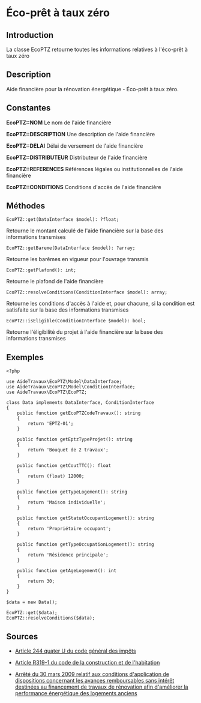 # Éco-prêt à taux zéro

## Introduction

La classe EcoPTZ retourne toutes les informations relatives à l'éco-prêt à taux zéro

## Description

Aide financière pour la rénovation énergétique - Éco-prêt à taux zéro.

## Constantes

**EcoPTZ::NOM**
Le nom de l'aide financière

**EcoPTZ::DESCRIPTION**
Une description de l'aide financière

**EcoPTZ::DELAI**
Délai de versement de l'aide financière

**EcoPTZ::DISTRIBUTEUR**
Distributeur de l'aide financière

**EcoPTZ::REFERENCES**
Références légales ou institutionnelles de l'aide financière

**EcoPTZ::CONDITIONS**
Conditions d'accès de l'aide financière

## Méthodes

```
EcoPTZ::get(DataInterface $model): ?float;
```
Retourne le montant calculé de l'aide financière sur la base des informations transmises

```
EcoPTZ::getBareme(DataInterface $model): ?array;
```
Retourne les barêmes en vigueur pour l'ouvrage transmis

```
EcoPTZ::getPlafond(): int;
```
Retourne le plafond de l'aide financière

```
EcoPTZ::resolveConditions(ConditionInterface $model): array;
```
Retourne les conditions d'accès à l'aide et, pour chacune, si la condition est satisfaite sur la base des 
informations transmises

```
EcoPTZ::isEligible(ConditionInterface $model): bool;
```
Retourne l'éligibilité du projet à l'aide financière sur la base des informations transmises

## Exemples

```
<?php

use AideTravaux\EcoPTZ\Model\DataInterface;
use AideTravaux\EcoPTZ\Model\ConditionInterface;
use AideTravaux\EcoPTZ\EcoPTZ;

class Data implements DataInterface, ConditionInterface
{
    public function getEcoPTZCodeTravaux(): string
    {
        return 'EPTZ-01';
    }

    public function getEptzTypeProjet(): string
    {
        return 'Bouquet de 2 travaux';
    }

    public function getCoutTTC(): float
    {
        return (float) 12000;
    }

    public function getTypeLogement(): string
    {
        return 'Maison individuelle';
    }

    public function getStatutOccupantLogement(): string
    {
        return 'Propriétaire occupant';
    }

    public function getTypeOccupationLogement(): string
    {
        return 'Résidence principale';
    }

    public function getAgeLogement(): int
    {
        return 30;
    }
}

$data = new Data();

EcoPTZ::get($data);
EcoPTZ::resolveConditions($data);

```

## Sources

- [Article 244 quater U du code général des impôts](https://www.legifrance.gouv.fr/affichCodeArticle.do;jsessionid=F384DBA1923D5C97C47DFDC2B95447D2.tplgfr36s_3?idArticle=LEGIARTI000041466825&cidTexte=LEGITEXT000006069577&categorieLien=id&dateTexte=)

- [Article R319-1 du code de la construction et de l'habitation](https://www.legifrance.gouv.fr/affichCodeArticle.do?idArticle=LEGIARTI000031824090&cidTexte=LEGITEXT000006074096&dateTexte=20160101)

- [Arrêté du 30 mars 2009 relatif aux conditions d'application de dispositions concernant les avances remboursables sans intérêt destinées au financement de travaux de rénovation afin d'améliorer la performance énergétique des logements anciens](https://www.legifrance.gouv.fr/affichTexte.do?cidTexte=JORFTEXT000020459597)